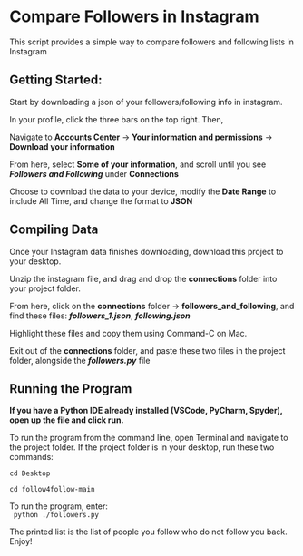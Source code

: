 # Compare Followers in Instagram

This script provides a simple way to compare followers and following lists in Instagram

## Getting Started:
Start by downloading a json of your followers/following info in instagram.

In your profile, click the three bars on the top right. Then,

Navigate to **Accounts Center** -> **Your information and permissions** -> **Download your information**

From here, select **Some of your information**, and scroll until you see ***Followers and Following*** under **Connections**

Choose to download the data to your device, modify the **Date Range** to include All Time, and change the format to **JSON**

## Compiling Data
Once your Instagram data finishes downloading, download this project to your desktop.

Unzip the instagram file, and drag and drop the **connections** folder into your project folder.

From here, click on the **connections** folder -> **followers_and_following**, and find these files: ***followers_1.json***, ***following.json***

Highlight these files and copy them using Command-C on Mac.

Exit out of the **connections** folder, and paste these two files in the project folder, alongside the ***followers.py*** file

## Running the Program

**If you have a Python IDE already installed (VSCode, PyCharm, Spyder), open up the file and click run.**

To run the program from the command line, open Terminal and navigate to the project folder. If the project folder is in your desktop, run these two commands:

`cd Desktop`

`cd follow4follow-main`

To run the program, enter:  
` python ./followers.py`

The printed list is the list of people you follow who do not follow you back. Enjoy!




